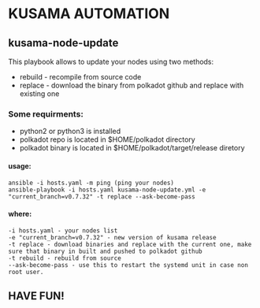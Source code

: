 # KUSAMA AUTOMATION #

## kusama-node-update ## 
This playbook allows to update your nodes using two methods: 
* rebuild - recompile from source code
* replace - download the binary from polkadot github and replace with existing one

### Some requirments:

* python2 or python3 is installed
* polkadot repo is located in $HOME/polkadot directory
* polkadot binary is located in $HOME/polkadot/target/release diretory

#### usage:
```
ansible -i hosts.yaml -m ping (ping your nodes)
ansible-playbook -i hosts.yaml kusama-node-update.yml -e "current_branch=v0.7.32" -t replace --ask-become-pass
```
#### where:
```
-i hosts.yaml - your nodes list
-e "current_branch=v0.7.32" - new version of kusama release
-t replace - download binaries and replace with the current one, make sure that binary in built and pushed to polkadot github
-t rebuild - rebuild from source
--ask-become-pass - use this to restart the systemd unit in case non root user.
```

## HAVE FUN!
